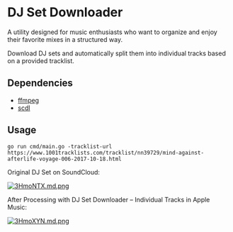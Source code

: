 # DJ Set Downloader

A utility designed for music enthusiasts who want to organize and enjoy their favorite mixes in a structured way.

Download DJ sets and automatically split them into individual tracks based on a provided tracklist. 

## Dependencies

* [ffmpeg](https://github.com/FFmpeg/FFmpeg)
* [scdl](https://github.com/scdl-org/scdl)

## Usage

`go run cmd/main.go -tracklist-url https://www.1001tracklists.com/tracklist/nn39729/mind-against-afterlife-voyage-006-2017-10-18.html`

Original DJ Set on SoundCloud:

[![3HmoNTX.md.png](https://iili.io/3HmoNTX.md.png)](https://freeimage.host/i/3HmoNTX)

After Processing with DJ Set Downloader – Individual Tracks in Apple Music:

[![3HmoXYN.md.png](https://iili.io/3HmoXYN.md.png)](https://freeimage.host/i/3HmoXYN)